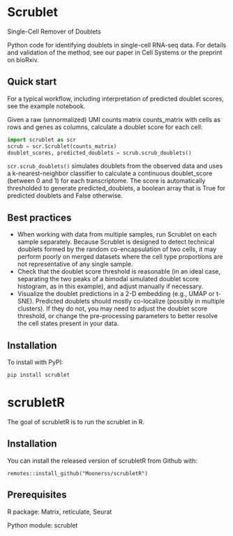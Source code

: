 # Scrublet

Single-Cell Remover of Doublets

Python code for identifying doublets in single-cell RNA-seq data. For details and validation of the method, see our paper in Cell Systems or the preprint on bioRxiv.

## Quick start

For a typical workflow, including interpretation of predicted doublet scores, see the example notebook.

Given a raw (unnormalized) UMI counts matrix counts_matrix with cells as rows and genes as columns, calculate a doublet score for each cell:

``` python
import scrublet as scr
scrub = scr.Scrublet(counts_matrix)
doublet_scores, predicted_doublets = scrub.scrub_doublets()
```

`scr.scrub_doublets()` simulates doublets from the observed data and uses a k-nearest-neighbor classifier to calculate a continuous doublet_score (between 0 and 1) for each transcriptome. The score is automatically thresholded to generate predicted_doublets, a boolean array that is True for predicted doublets and False otherwise.

## Best practices

* When working with data from multiple samples, run Scrublet on each sample separately. Because Scrublet is designed to detect technical doublets formed by the random co-encapsulation of two cells, it may perform poorly on merged datasets where the cell type proportions are not representative of any single sample.
* Check that the doublet score threshold is reasonable (in an ideal case, separating the two peaks of a bimodal simulated doublet score histogram, as in this example), and adjust manually if necessary.
* Visualize the doublet predictions in a 2-D embedding (e.g., UMAP or t-SNE). Predicted doublets should mostly co-localize (possibly in multiple clusters). If they do not, you may need to adjust the doublet score threshold, or change the pre-processing parameters to better resolve the cell states present in your data.

## Installation

To install with PyPI:

    pip install scrublet

# scrubletR

The goal of scrubletR is to run the scrublet in R.

## Installation

You can install the released version of scrubletR from Github with:

    remotes::install_github("Moonerss/scrubletR")

## Prerequisites

R package: Matrix, reticulate, Seurat

Python module: scrublet